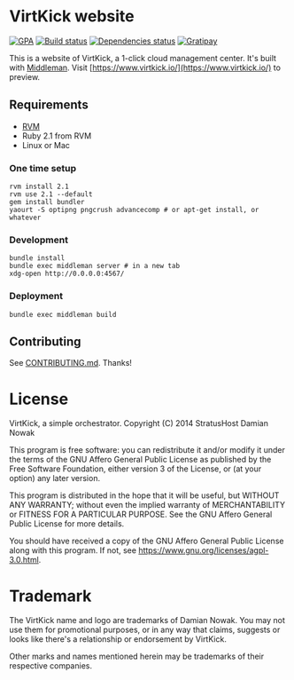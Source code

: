 # VirtKick website

[![GPA](https://img.shields.io/codeclimate/github/virtkick/virtkick-website.svg?style=flat-square)](https://codeclimate.com/github/virtkick/virtkick-website)
[![Build status](https://img.shields.io/travis/virtkick/virtkick-website.svg?style=flat-square)](https://travis-ci.org/virtkick/virtkick-website)
[![Dependencies status](http://img.shields.io/gemnasium/virtkick/virtkick-website.svg?style=flat-square)](https://gemnasium.com/virtkick/virtkick-website)
[![Gratipay](https://img.shields.io/gratipay/virtkick.svg?style=flat-square)](https://gratipay.com/virtkick/)

This is a website of VirtKick, a 1-click cloud management center.
It's built with [Middleman](http://middlemanapp.com/).
Visit [https://www.virtkick.io/](https://www.virtkick.io/) to preview.

## Requirements

- [RVM](https://rvm.io/)
- Ruby 2.1 from RVM
- Linux or Mac

### One time setup

```
rvm install 2.1
rvm use 2.1 --default
gem install bundler
yaourt -S optipng pngcrush advancecomp # or apt-get install, or whatever
```

### Development

```
bundle install
bundle exec middleman server # in a new tab
xdg-open http://0.0.0.0:4567/
```

### Deployment

```
bundle exec middleman build
```

## Contributing

See [CONTRIBUTING.md](https://github.com/syskillerdev/virtkick-website/blob/master/CONTRIBUTING.md). Thanks!

# License

VirtKick, a simple orchestrator.
Copyright (C) 2014 StratusHost Damian Nowak

This program is free software: you can redistribute it and/or modify
it under the terms of the GNU Affero General Public License as
published by the Free Software Foundation, either version 3 of the
License, or (at your option) any later version.

This program is distributed in the hope that it will be useful,
but WITHOUT ANY WARRANTY; without even the implied warranty of
MERCHANTABILITY or FITNESS FOR A PARTICULAR PURPOSE.  See the
GNU Affero General Public License for more details.

You should have received a copy of the GNU Affero General Public License
along with this program.  If not, see https://www.gnu.org/licenses/agpl-3.0.html.


# Trademark

The VirtKick name and logo are trademarks of Damian Nowak.
You may not use them for promotional purposes,
or in any way that claims, suggests or looks like
there's a relationship or endorsement by VirtKick.

Other marks and names mentioned herein may be trademarks of their respective companies.
